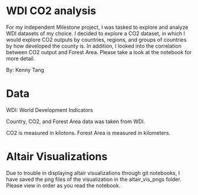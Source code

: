 # WDI CO2 analysis
For my independent Milestone project, I was tasked to explore and analyze WDI datasets of my choice. I decided to explore a CO2 dataset, in which
I would explore CO2 outputs by countries, regions, and groups of countries by how developed the county is. In addition, I looked into the correlation
between CO2 output and Forest Area. Please take a look at the notebook for more detail.

By: Kenny Tang

# Data
WDI: World Development Indicators

Country, CO2, and Forest Area data was taken from WDI.

CO2 is measured in kilotons.
Forest Area is measured in kilometers.

# Altair Visualizations
Due to trouble in displaying altair visualizations through git notebooks, I have saved the png files of the visualization in the altair_vis_pngs folder.
Please view in order as you read the notebook.
